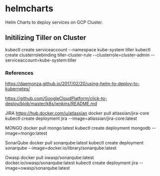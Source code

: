 # helmcharts
Helm Charts to deploy services on GCP Cluster. 

## Initilizing Tiller on Cluster
kubectl create serviceaccount --namespace kube-system tiller
kubectl create clusterrolebinding tiller-cluster-rule --clusterrole=cluster-admin --serviceaccount=kube-system:tiller

### References
https://daemonza.github.io/2017/02/20/using-helm-to-deploy-to-kubernetes/

https://github.com/GoogleCloudPlatform/click-to-deploy/blob/master/k8s/jenkins/README.md

JIRA
https://hub.docker.com/u/atlassian
docker pull atlassian/jira-core
kubectl create deployment jira --image=atlassian/jira-core:latest

MONGO
docker pull mongo:latest
kubectl create deployment mongodb --image=mongo:latest

SonarQube
docker pull sonarqube:latest
kubectl create deployment sonarqube --image=docker.io/library/sonarqube:latest

Owasp
docker pull owasp/sonarqube:latest
docker.io/owasp/sonarqube:latest
kubectl create deployment jira --image=owasp/sonarqube:latest
